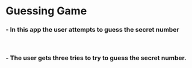 # Guessing Game

### - In this app the user attempts to guess the secret number      
<br />

###  - The user gets three tries to try to guess the secret number.
